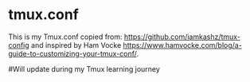 # tmux.conf
This is my Tmux.conf copied from: https://github.com/iamkashz/tmux-config and inspired by 
Ham Vocke https://www.hamvocke.com/blog/a-guide-to-customizing-your-tmux-conf/.

#Will update during my Tmux learning journey
